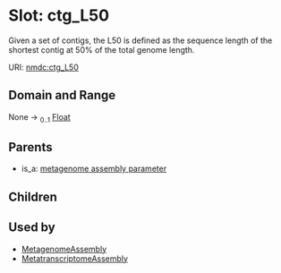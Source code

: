 
# Slot: ctg_L50


Given a set of contigs, the L50 is defined as the sequence length of the shortest contig at 50% of the total genome length.

URI: [nmdc:ctg_L50](https://microbiomedata/meta/ctg_L50)


## Domain and Range

None &#8594;  <sub>0..1</sub> [Float](types/Float.md)

## Parents

 *  is_a: [metagenome assembly parameter](metagenome_assembly_parameter.md)

## Children


## Used by

 * [MetagenomeAssembly](MetagenomeAssembly.md)
 * [MetatranscriptomeAssembly](MetatranscriptomeAssembly.md)
